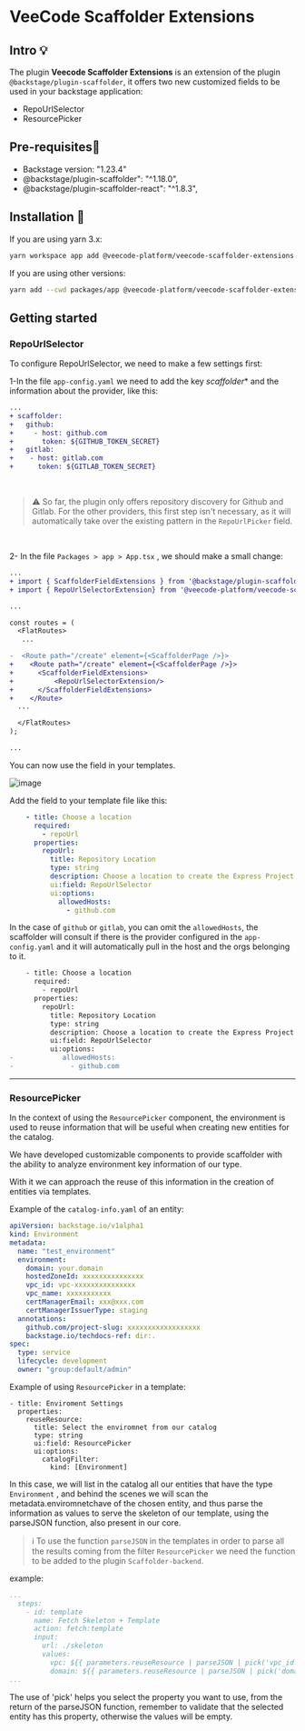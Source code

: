 # VeeCode Scaffolder Extensions

## Intro 💡

The plugin **Veecode Scaffolder Extensions** is an extension of the plugin `@backstage/plugin-scaffolder`, it offers two new customized fields to be used in your backstage application:

- RepoUrlSelector
- ResourcePicker

## Pre-requisites📄

- Backstage version: "1.23.4"
- @backstage/plugin-scaffolder": "^1.18.0",
- @backstage/plugin-scaffolder-react": "^1.8.3",


## Installation 🔧


If you are using yarn 3.x:

```bash
yarn workspace app add @veecode-platform/veecode-scaffolder-extensions
```

If you are using other versions:

```bash
yarn add --cwd packages/app @veecode-platform/veecode-scaffolder-extensions
```


## Getting started

### RepoUrlSelector

To configure RepoUrlSelector, we need to make a few settings first:

1-In the file `app-config.yaml` we need to add the key *scaffolder** and the information about the provider, like this:
```diff
...
+ scaffolder:
+   github:
+     - host: github.com
+       token: ${GITHUB_TOKEN_SECRET}
+   gitlab:
+    - host: gitlab.com
+      token: ${GITLAB_TOKEN_SECRET}
```

<br/>

> ⚠️ So far, the plugin only offers repository discovery for Github and Gitlab. For the other providers, this first step isn't necessary, as it will automatically take over the existing pattern in the `RepoUrlPicker` field.

<br/>

2- In the file `Packages > app > App.tsx` , we should make a small change:
```diff
...
+ import { ScaffolderFieldExtensions } from '@backstage/plugin-scaffolder-react';
+ import { RepoUrlSelectorExtension} from '@veecode-platform/veecode-scaffolder-extensions';

...

const routes = (
  <FlatRoutes>
   ...

-  <Route path="/create" element={<ScaffolderPage />}>
+    <Route path="/create" element={<ScaffolderPage />}>
+      <ScaffolderFieldExtensions>
+          <RepoUrlSelectorExtension/>
+      </ScaffolderFieldExtensions>
+    </Route>
  ...

  </FlatRoutes>
);

...
```

You can now use the field in your templates.

![image](https://github.com/veecode-platform/platform-backstage-plugins/assets/84424883/ffdd052f-6a94-4a17-8dde-f1ce00b0421d)


Add the field to your template file like this:

```yaml
    - title: Choose a location
      required:
        - repoUrl
      properties:
        repoUrl:
          title: Repository Location
          type: string
          description: Choose a location to create the Express Project
          ui:field: RepoUrlSelector
          ui:options:
            allowedHosts:
              - github.com
```

In the case of `github` or `gitlab`, you can omit the `allowedHosts`, the scaffolder will consult if there is the provider configured in the `app-config.yaml` and it will automatically pull in the host and the orgs belonging to it.

```diff
    - title: Choose a location
      required:
        - repoUrl
      properties:
        repoUrl:
          title: Repository Location
          type: string
          description: Choose a location to create the Express Project
          ui:field: RepoUrlSelector
          ui:options:
-            allowedHosts:
-              - github.com
```


---


### ResourcePicker

In the context of using the `ResourcePicker` component, the environment is used to reuse information that will be useful when creating new entities for the catalog.


We have developed customizable components to provide scaffolder with the ability to analyze environment key information of our type.


With it we can approach the reuse of this information in the creation of entities via templates.

Example of the `catalog-info.yaml` of an entity:

```yaml
apiVersion: backstage.io/v1alpha1
kind: Environment
metadata:
  name: "test_environment"
  environment:
    domain: your.domain
    hostedZoneId: xxxxxxxxxxxxxxx
    vpc_id: vpc-xxxxxxxxxxxxxxx
    vpc_name: xxxxxxxxxxx
    certManagerEmail: xxx@xxx.com
    certManagerIssuerType: staging
  annotations:
    github.com/project-slug: xxxxxxxxxxxxxxxxxx
    backstage.io/techdocs-ref: dir:.
spec:
  type: service
  lifecycle: development
  owner: "group:default/admin"
```

Example of using `ResourcePicker` in a template:

    - title: Enviroment Settings
      properties:
        reuseResource:
          title: Select the enviromnet from our catalog
          type: string
          ui:field: ResourcePicker
          ui:options:
            catalogFilter:
              kind: [Environment]
            

In this case, we will list in the catalog all our entities that have the type `Environment` , and behind the scenes we will scan the metadata.enviromnetchave of the chosen entity, and thus parse the information as values to serve the skeleton of our template, using the parseJSON function, also present in our core.


> ℹ️ To use the function `parseJSON` in the templates in order to parse all the results coming from the filter `ResourcePicker` we need the function to be added to the plugin `Scaffolder-backend`.


example:

```yaml
...
  steps:
    - id: template
      name: Fetch Skeleton + Template
      action: fetch:template
      input:
        url: ./skeleton      
        values:
          vpc: ${{ parameters.reuseResource | parseJSON | pick('vpc_id') }}
          domain: ${{ parameters.reuseResource | parseJSON | pick('domain') }}
...
```

The use of 'pick' helps you select the property you want to use, from the return of the parseJSON function, remember to validate that the selected entity has this property, otherwise the values will be empty.
